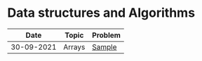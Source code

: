 # Data structures and Algorithms
| Date | Topic | Problem |
| ----- | ---- | --------|
|30-09-2021| Arrays | [Sample](www.leetcode.com)   |


